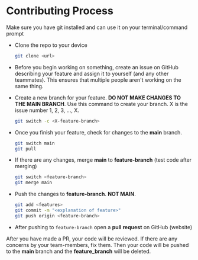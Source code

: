 # Contributing Process

Make sure you have git installed and can use it on your terminal/command prompt

- Clone the repo to your device
    ```bash
    git clone <url>

- Before you begin working on something, create an issue on GitHub describing your feature and assign it to yourself (and any other teammates). This ensures that multiple people aren't working on the same thing.

- Create a new branch for your feature. **DO NOT MAKE CHANGES TO THE MAIN BRANCH**. Use this command to create your branch. X is the issue number 1, 2, 3, ..., X.
    ```bash
    git switch -c <X-feature-branch>

- Once you finish your feature, check for changes to the **main** branch.
  ```bash
  git switch main
  git pull

- If there are any changes, merge **main** to **feature-branch** (test code after merging)
    ```bash
    git switch <feature-branch>
    git merge main

- Push the changes to **feature-branch**. **NOT MAIN**.
    ```bash
    git add <features>
    git commit -m "<explanation of feature>"
    git push origin <feature-branch>

- After pushing to `feature-branch` open a **pull request** on GitHub (website)

After you have made a PR, your code will be reviewed. If there are any concerns by your team-members, fix them. Then your code will be pushed to the **main** branch and the **feature_branch** will be deleted.
